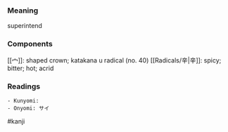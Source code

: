 ### Meaning

superintend

### Components

[[宀]]: shaped crown; katakana u radical (no. 40) [[Radicals/辛|辛]]: spicy; bitter; hot; acrid

### Readings

```
- Kunyomi: 
- Onyomi: サイ
```

#kanji